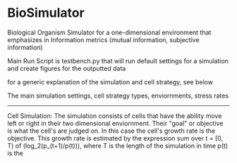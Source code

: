 # BioSimulator
Biological Organism Simulator for a one-dimensional environment that emphasizes in Information metrics (mutual information, subjective information)

Main Run Script is testbench.py that will run default settings for a simulation and create figures for the outputted data

for a generic explanation of the simulation and cell strategy, see below

The main simulation settings, cell strategy types, enviornments, stress rates





-----------------------------------
Cell Simulation:
The simulation consists of cells that have the ability move left or right in their two dimensional enviornment. Their "goal" or objective is what the cell's
are judged on. In this case the cell's growth rate is the objective. This growth rate is estimated by the expression sum over t = [0, T) of (log_2(p_(t+1)/p(t))), 
where T is the length of the simulation in time p(t) is the 
